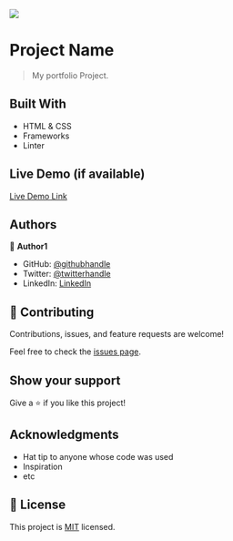 ![](https://img.shields.io/badge/Microverse-blueviolet)

# Project Name

> My portfolio Project.


## Built With

- HTML & CSS
- Frameworks
- Linter

## Live Demo (if available)

[Live Demo Link](https://mohamedck.github.io/My-Portfolio-Website/)




## Authors

👤 **Author1**

- GitHub: [@githubhandle](https://github.com/MohamedCK)
- Twitter: [@twitterhandle](https://twitter.com/MohamedCK0)
- LinkedIn: [LinkedIn](https://www.linkedin.com/in/mohamed-abdulhakim-2868521b6/)


## 🤝 Contributing

Contributions, issues, and feature requests are welcome!

Feel free to check the [issues page](../../issues/).

## Show your support

Give a ⭐️ if you like this project!

## Acknowledgments

- Hat tip to anyone whose code was used
- Inspiration
- etc

## 📝 License

This project is [MIT](./MIT.md) licensed.
